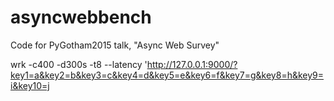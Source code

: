 # asyncwebbench
Code for PyGotham2015 talk, "Async Web Survey"

wrk -c400 -d300s -t8 --latency
'http://127.0.0.1:9000/?key1=a&key2=b&key3=c&key4=d&key5=e&key6=f&key7=g&key8=h&key9=i&key10=j

